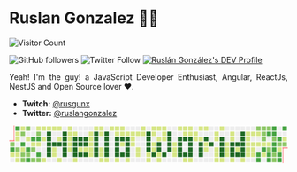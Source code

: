 <p align="justify">
  <h1>Ruslan Gonzalez 👨‍💻</h1> 
</p>

![Visitor Count](https://profile-counter.glitch.me/ruslanguns/count.svg)

<p align="justify">
  <img alt="GitHub followers" src="https://img.shields.io/github/followers/ruslanguns?label=Followers&style=social">
  <img alt="Twitter Follow" src="https://img.shields.io/twitter/follow/ruslangonzalez?style=social">
  <a href="https://dev.to/ruslangonzalez"><img src="https://d2fltix0v2e0sb.cloudfront.net/dev-badge.svg" alt="Ruslán González's DEV Profile" height="30" width="30"></a>
</p>

<p align="justify">
  Yeah! I'm the guy! a JavaScript Developer Enthusiast, Angular, ReactJs, NestJS and Open Source lover ❤. 
</p>

<ul>
  <li><strong>Twitch:</strong> <a href="https://twitch.com/rusgunx">@rusgunx</a></li>
  <li><strong>Twitter:</strong> <a href="https://twitter.com/ruslangonzalez">@ruslangonzalez</a></li>
</ul>



![Github Chart](hello-world.png)
